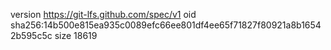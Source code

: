 version https://git-lfs.github.com/spec/v1
oid sha256:14b500e815ea935c0089efc66ee801df4ee65f71827f80921a8b16542b595c5c
size 18619
